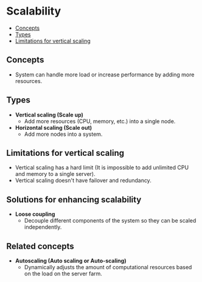 # Scalability

- [Concepts](#concepts)
- [Types](#types)
- [Limitations for vertical scaling](#limitations-for-vertical-scaling)

## Concepts
- System can handle more load or increase performance by adding more resources.

## Types
- **Vertical scaling (Scale up)**
   - Add more resources (CPU, memory, etc.) into a single node.
- **Horizontal scaling (Scale out)**
   - Add more nodes into a system.

## Limitations for vertical scaling
- Vertical scaling has a hard limit (It is impossible to add unlimited CPU and memory to a single server).
- Vertical scaling doesn't have failover and redundancy.

## Solutions for enhancing scalability
- **Loose coupling**
   - Decouple different components of the system so they can be scaled independently.

## Related concepts
- **Autoscaling (Auto scaling or Auto-scaling)**
   - Dynamically adjusts the amount of computational resources based on the load on the server farm.
